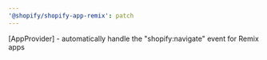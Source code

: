 ```yaml
---
'@shopify/shopify-app-remix': patch
---
```


[AppProvider] - automatically handle the "shopify:navigate" event for Remix apps
